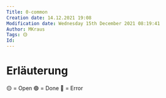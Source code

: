```yaml
---
Title: 0-common
Creation date: 14.12.2021 19:08
Modification date: Wednesday 15th December 2021 08:19:41
Author: MKraus
Tags: 🟡 
Id: 
---
```



# Erläuterung
🟡	= Open
🟢 = Done
🔴 = Error
